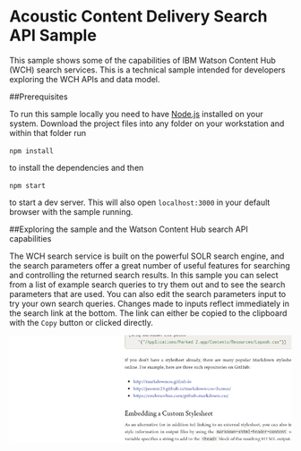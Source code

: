 # Acoustic Content Delivery Search API Sample

This sample shows some of the capabilities of IBM Watson Content Hub (WCH)
search services. This is a technical sample intended for developers exploring
the WCH APIs and data model.

##Prerequisites

To run this sample locally you need to have [Node.js](https://nodejs.org)
installed on your system. Download the project files into any folder on your
workstation and within that folder run

`npm install`

to install the dependencies and then

`npm start`

to start a dev server. This will also open `localhost:3000` in your default
browser with the sample running.

##Exploring the sample and the Watson Content Hub search API capabilities

The WCH search service is built on the powerful SOLR search engine, and the
search parameters offer a great number of useful features for searching and
controlling the returned search results. In this sample you can select from a
list of example search queries to try them out and to see the search parameters
that are used. You can also edit the search parameters input to try your own
search queries. Changes made to inputs reflect immediately in the search link
at the bottom. The link can either be copied to the clipboard with the `Copy`
button or clicked directly.

![Screen 1](docs/images/screen1.png)
